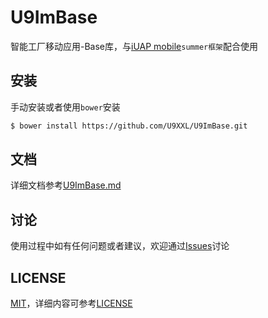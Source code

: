 # U9ImBase

智能工厂移动应用-Base库，与[iUAP mobile](http://mobile.yyuap.com/)`summer框架`配合使用

## 安装

手动安装或者使用`bower`安装

```bash
$ bower install https://github.com/U9XXL/U9ImBase.git
```

## 文档

详细文档参考[U9ImBase.md](https://github.com/U9XXL/U9ImBase/tree/master/doc/U9ImBase.md)

## 讨论

使用过程中如有任何问题或者建议，欢迎通过[Issues](https://github.com/U9XXL/U9ImBase/issues)讨论

## LICENSE

[MIT](https://opensource.org/licenses/MIT)，详细内容可参考[LICENSE](https://github.com/U9XXL/U9ImBase/blob/master/LICENSE)
